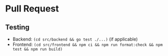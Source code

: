 # Pull Request

## Testing

- Backend: `(cd src/backend && go test ./...)` (if applicable)
- Frontend: `(cd src/frontend && npm ci && npm run format:check && npm test && npm run build)`


